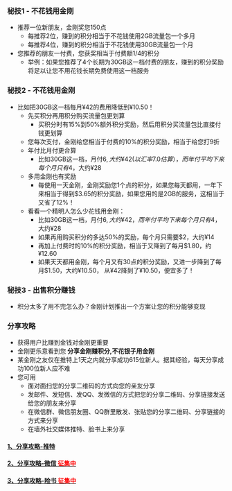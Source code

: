### 秘技1 - 不花钱用金刚
- 推荐一位新朋友，金刚奖您150点
  - 每推荐2位，赚到的积分相当于不花钱使用2GB流量包一个多月
  - 每推荐4位，赚到的积分相当于不花钱使用30GB流量包一个月
- 您推荐的朋友一付费，您获奖相当于付费额1/4的积分
  - 举例：如果您推荐了4个长期为30GB这一档付费的朋友，赚到的积分奖励将足以让您不用花钱长期免费使用这一档服务

### 秘技2 - 不花钱用金刚
- 比如把30GB这一档每月¥42的费用降低到¥10.50！
  - 先买积分再用积分购买流量包更划算
    - 买积分时有15%到50%额外积分奖励，然后用积分买流量包比直接付钱更划算
  - 您每次支付，金刚给您相当于付费的10%的积分奖励，相当于给您打9折
  - 年付比月付更合算
    - 比如30GB这一档，月付$6, 大约¥42(以汇率7.0估算），而年付平均下来每个月只有$4，大约¥28
  - 多用金刚也有奖励
    - 每使用一天金刚，金刚奖励您1个点的积分，如果您每天都用，一年下来相当于得到$3.65的积分奖励，如果您用的是2GB的服务，这相当于又省了12%！
  - 看看一个精明人怎么少花钱用金刚：
    - 比如30GB这一档，月付$6, 大约¥42，而年付平均下来每个月只有$4，大约¥28
    - 如果再用购买积分的多达50%的奖励，每个月只需要$2，大约¥14
    - 再加上付费时的10%的积分奖励，相当于又降到了每月$1.80，约¥12.60
    - 如果天天都用金刚，每个月又有30点的积分奖励，又进一步降到了每月$1.50，大约¥10.50， 从¥42降到了¥10.50，便宜多了！

### 秘技3 - 出售积分赚钱
- 积分太多了用不完怎么办？金刚计划推出一个方案让您的积分能够变现
      
    
### 分享攻略
- 获得用户比赚到金钱对金刚更重要
- 金刚更乐意看到您<strong> 分享金刚赚积分,不花银子用金刚</strong>
- 某金刚之友仅在推特上1天之内就分享成功615位新人。据其经验，每天分享成功100位新人应不难
- 您可用
  - 面对面扫您的分享二维码的方式向您的亲友分享
  - 发邮件、发短信、发QQ、发微信的方式把您的分享二维码、分享链接发送给您的朋友来分享
  - 在微信群、微信朋友圈、QQ群里散发、张贴您的分享二维码、分享链接的方式来分享
  - 在墙外社交媒体推特、脸书上来分享

#### [1、分享攻略-推特](https://a2zitpro.github.io/web/LadderMust/Help/KKShareStrategyOnTwitter/KKShareStrategyOnTwitter)
#### [2、分享攻略-微信 <font color='Red'>征集中</font>]()
#### [3、分享攻略-险书 <font color='Red'>征集中</font>]()

